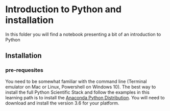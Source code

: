 # Introduction to Python and installation 

In this folder you will find a notebook presenting a bit of an introduction to Python 

## Installation 

### pre-requesites 

You need to be somewhat familiar with the command line (Terminal emulator on Mac or Linux, Powershell on Windows 10). The best way to install the full Python Scientific Stack and follow the examples in this learning path is to install the [Anaconda Python Distribution](). You will need to download and install the version 3.6 for your platform. 

